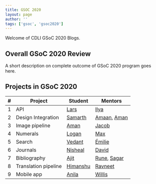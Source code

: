 ```yaml
---
title: GSOC 2020
layout: page
author: ''
tags: ['gsoc', 'gsoc2020']
---
```


Welcome of CDLI GSoC 2020 Blogs.

## Overall GSoC 2020 Review

A short description on complete outcome of GSoC 2020 program goes here.

## Projects in GSoC 2020

| \#  | Project              | Student  | Mentors     |
| --- | -------------------- | -------- | ----------- |
| 1   | API                  | [Lars](https://www.linkedin.com/in/lars-willighagen/)     | [Ilya](https://www.linkedin.com/in/ilya-khait-bb8bb228/)        |
| 2   | Design Integration   | [Samarth](https://www.linkedin.com/in/samarth-sharma-8611b6181/)  | [Amaan](https://www.linkedin.com/in/amaan-iqbal/), [Aman](https://www.linkedin.com/in/amanbis/) |
| 3   | Image pipeline       | [Aman](https://www.linkedin.com/in/amansheaven/)     | [Jacob](https://www.orinst.ox.ac.uk/people/jacob-l-dahl)       |
| 4   | Numerals             | [Logan](https://mrlogarithm.github.io/about-me/about.html)    | [Max](https://www.linkedin.com/in/maxim-ionov-0274bb3b/)         |
| 5   | Search               | [Vedant](https://www.linkedin.com/in/karna98/)   | [Émilie](https://www.linkedin.com/in/epageperron/)      |
| 6   | Journals             | [Nisheal](https://www.linkedin.com/in/nishealjohn/)  | [David](https://www.linkedin.com/in/david-wong-78023629/)       |
| 7   | Bibliography         | [Ajit](https://www.linkedin.com/in/ajitjjadhav/)     | [Rune](https://www.linkedin.com/in/rune-rattenborg/), [Sagar](https://www.linkedin.com/in/sagar-sehgal/) |
| 8   | Translation pipeline | [Himanshu](https://www.linkedin.com/in/himanshudce/) | [Ravneet](https://www.linkedin.com/in/ravneetpunia/)     |
| 9   | Mobile app           | [Anila](https://www.linkedin.com/in/anila-hoxha/)    | [Willis](https://www.willismonroe.com/)      |
